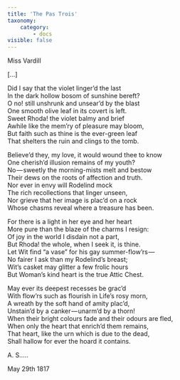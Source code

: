 ```yaml
---
title: 'The Pas Trois'
taxonomy:
    category:
        - docs
visible: false
---
```


<div class="author">Miss Vardill</div>

<span data-tippy="page missing" class="red">[...]</span>

Did I say that the violet linger’d the last  
In the dark hollow bosom of sunshine bereft?  
O no! still unshrunk and unsear’d by the blast  
One smooth olive leaf in its covert is left.  
Sweet Rhoda! the violet balmy and brief  
Awhile like the mem’ry of pleasure may bloom,  
But faith such as thine is the ever-green leaf  
That shelters the ruin and clings to the tomb.

Believe’d they, my love, it would wound thee to know  
One cherish’d illusion remains of my youth?  
No — sweetly the morning-mists melt and bestow  
Their dews on the roots of affection and truth.  
Nor ever in envy will Rodelind mock  
The rich recollections that linger unseen,  
Nor grieve that her image is plac’d on a rock  
Whose chasms reveal where a treasure has been.  

For there is a light in her eye and her heart  
More pure than the blaze of the charms I resign:  
Of joy in the world I disdain not a part,  
But Rhoda! the whole, when I seek it, is thine.  
Let Wit find “a vase” for his gay summer-flow’rs —   
No fairer I ask than my Rodelind’s breast;  
Wit’s casket may glitter a few frolic hours  
But Woman’s kind heart is the true Attic Chest.

May ever its deepest recesses be grac’d  
With flow’rs such as flourish in Life’s rosy morn,  
A wreath by the soft hand of amity plac’d,  
Unstain’d by a canker — unarm’d by a thorn!  
When their bright colours fade and their odours are fled,  
When only the heart that enrich’d them remains,  
That heart, like the urn which is due to the dead,  
Shall hallow for ever the hoard it contains.

A. S…..

May 29th 1817
